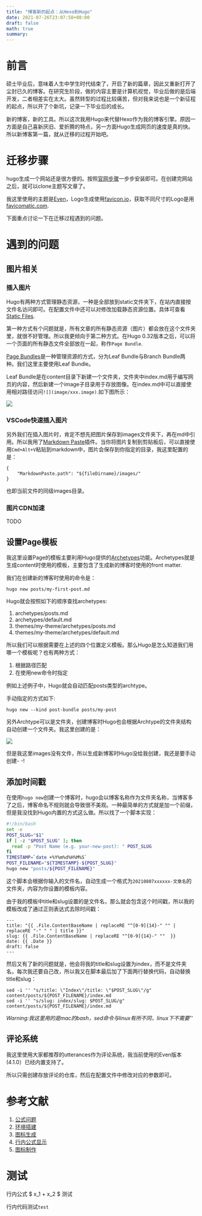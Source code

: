 ```yaml
---
title: "博客新的起点：从Hexo到Hugo"
date: 2021-07-26T23:07:58+08:00
draft: false
math: true
summary: 
---
```


<!--more-->

# 前言

硕士毕业后，意味着人生中学生时代结束了，开启了新的篇章，因此又重新打开了尘封已久的博客。在研究生阶段，做的内容主要是计算机视觉，毕业后做的是后端开发，二者相差实在太大。虽然转型的过程比较痛苦，但对我来说也是一个新征程的起点，所以开了个新坑，记录一下毕业后的成长。

新的博客，新的工具。所以这次我用Hugo来代替Hexo作为我的博客引擎。原因一方面是自己喜新厌旧、爱折腾的特点，另一方面Hugo生成网页的速度是真的快。所以新博客第一篇，就从迁移的过程开始吧。

# 迁移步骤

hugo生成一个网站还是很方便的。按照[官网步骤](https://gohugo.io/getting-started/quick-start/)一步步安装即可。在创建完网站之后，就可以clone主题写文章了。

我这里使用的主题是[Even](https://github.com/olOwOlo/hugo-theme-even)，Logo生成使用[favicon.io](https://favicon.io/favicon-generator/)，获取不同尺寸的Logo是用[favicomatic.com](https://favicomatic.com/).

下面重点讨论一下在迁移过程遇到的问题。

# 遇到的问题

## 图片相关

### 插入图片

Hugo有两种方式管理静态资源，一种是全部放到static文件夹下，在站内直接按文件名访问即可。在配置文件中还可以对修改加载静态资源位置。具体可查看[Static Files](https://gohugo.io/content-management/static-files/).

第一种方式有个问题就是，所有文章的所有静态资源（图片）都会放在这个文件夹里，就很不好管理。所以我更倾向于第二种方式。在Hugo 0.32版本之后，可以将一个页面的所有静态文件全部放在一起，称作`Page Bundle`.

[Page Bundles](https://gohugo.io/content-management/page-bundles/)是一种管理资源的方式，分为Leaf Bundle与Branch Bundle两种。我们这里主要使用Leaf Bundle。

Leaf Bundle是在content目录下新建一个文件夹，文件夹中index.md用于编写网页的内容，然后新建一个image子目录用于存放图像。在index.md中可以直接使用相对路径访问`![](image/xxx.image)`.如下图所示：

![](images/2021-08-07-00-21-58.png)

### VSCode快速插入图片

另外我们在插入图片时，肯定不想先把图片保存到images文件夹下，再在md中引用。所以我用了[Markdown Paste](https://marketplace.visualstudio.com/items?itemName=telesoho.vscode-markdown-paste-image)插件。当你将图片复制到剪贴板后，可以直接使用`Cmd+Alt+V`粘贴到markdown中，图片会保存到你指定的目录，我这里配置的是：

```
{
	"MarkdownPaste.path": "${fileDirname}/images/"
}
```

也即当前文件的同级images目录。

### 图片CDN加速

TODO

## 设置Page模板

我这里设置Page的模板主要利用Hugo提供的[Archetypes](https://gohugo.io/content-management/archetypes/)功能。Archetypes就是生成content时使用的模板，主要包含了生成新的博客时使用的front matter.

我们在创建新的博客时使用的命令是：

```
hugo new posts/my-first-post.md
```

Hugo就会按照如下的顺序查找archetypes:

1. archetypes/posts.md
2. archetypes/default.md
3. themes/my-theme/archetypes/posts.md
4. themes/my-theme/archetypes/default.md

所以我们可以根据需要在上述的四个位置定义模板。那么Hugo是怎么知道我们用哪一个模板呢？也有两种方式：

1. 根据路径匹配
2. 在使用new命令时指定

例如上述例子中，Hugo就会自动匹配posts类型的archtype。

手动指定的方式如下:

```
hugo new --kind post-bundle posts/my-post
```

另外Archtype可以是文件夹，创建博客时Hugo也会根据Archtype的文件夹结构自动创建一个文件夹。我这里创建的是：

![](images/2021-08-07-00-39-38.png)

但是我这里images没有文件，所以生成新博客时Hugo没给我创建，我还是要手动创建- -!

## 添加时间戳

在使用`hugo new`创建一个博客时，hugo会以博客名称作为文件夹名称，当博客多了之后，博客命名不规则就会导致很不美观。一种最简单的方式就是加一个前缀，但是我没找到Hugo内置的方式这么做。所以找了一个脚本实现：

```bash
#!/bin/bash
set -e
POST_SLUG="$1"
if [ -z "$POST_SLUG" ]; then
  read -p "Post Name (e.g. your-new-post): " POST_SLUG
fi
TIMESTAMP=`date +%Y%m%d%H%M%S`
POST_FILENAME="${TIMESTAMP}-${POST_SLUG}"
hugo new "posts/${POST_FILENAME}"
```

这个脚本会根据你输入的文件名，自动生成一个格式为`20210807xxxxxx-文章名`的文件夹，内容为你设置的模板内容。

由于我的模板中title和slug设置的是文件名，那么就会包含这个时间戳，所以我的模板改成了通过正则表达式去除时间戳：

```
---
title: "{{ .File.ContentBaseName | replaceRE "^[0-9]{14}-" "" | replaceRE "-" " " | title }}"
slug: {{ .File.ContentBaseName | replaceRE "^[0-9]{14}-" ""  }}
date: {{ .Date }}
draft: false
---
```
然后又有了新的问题就是，他会将我的title和slug设置为index，而不是文件夹名，每次我还要自己改，所以我又在脚本最后加了下面两行替换代码，自动替换title和slug：

```
sed -i '' "s/title: \"Index\"/title: \"$POST_SLUG\"/g" content/posts/${POST_FILENAME}/index.md
sed -i '' "s/slug: index/slug: $POST_SLUG/g" content/posts/${POST_FILENAME}/index.md
```

*Warning:我这里用的是mac的bash，sed命令与linux有所不同，linux下不需要''*

## 评论系统

我这里使用大家都推荐的utterances作为评论系统，我当前使用的Even版本(4.1.0）已经内置支持了。

所以只需创建存放评论的仓库，然后在配置文件中修改对应的参数即可。

# 参考文献

1. [公式问题](https://geoffruddock.com/math-typesetting-in-hugo/)
2. [环境搭建](https://sspai.com/post/59904)
3. [图标生成](https://favicomatic.com/)
4. [行内公式显示](https://stackoverflow.com/questions/27375252/how-can-i-render-all-inline-formulas-in-with-katex)
5. [图标制作](https://favicon.io/favicon-generator/)


# 测试

行内公式 $ x_1 + x_2 $ 测试

行内代码测试`test`